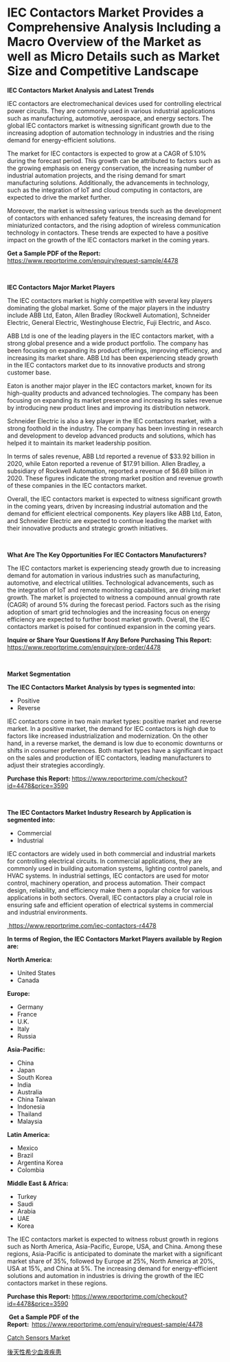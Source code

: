 <p><h1>IEC Contactors Market Provides a Comprehensive Analysis Including a Macro Overview of the Market as well as Micro Details such as Market Size and Competitive Landscape</h1></p><p><strong>IEC Contactors Market Analysis and Latest Trends</strong></p>
<p><p>IEC contactors are electromechanical devices used for controlling electrical power circuits. They are commonly used in various industrial applications such as manufacturing, automotive, aerospace, and energy sectors. The global IEC contactors market is witnessing significant growth due to the increasing adoption of automation technology in industries and the rising demand for energy-efficient solutions.</p><p>The market for IEC contactors is expected to grow at a CAGR of 5.10% during the forecast period. This growth can be attributed to factors such as the growing emphasis on energy conservation, the increasing number of industrial automation projects, and the rising demand for smart manufacturing solutions. Additionally, the advancements in technology, such as the integration of IoT and cloud computing in contactors, are expected to drive the market further.</p><p>Moreover, the market is witnessing various trends such as the development of contactors with enhanced safety features, the increasing demand for miniaturized contactors, and the rising adoption of wireless communication technology in contactors. These trends are expected to have a positive impact on the growth of the IEC contactors market in the coming years.</p></p>
<p><strong>Get a Sample PDF of the Report:&nbsp;</strong> <a href="https://www.reportprime.com/enquiry/request-sample/4478">https://www.reportprime.com/enquiry/request-sample/4478</a></p>
<p>&nbsp;</p>
<p><strong>IEC Contactors Major Market Players</strong></p>
<p><p>The IEC contactors market is highly competitive with several key players dominating the global market. Some of the major players in the industry include ABB Ltd, Eaton, Allen Bradley (Rockwell Automation), Schneider Electric, General Electric, Westinghouse Electric, Fuji Electric, and Asco.</p><p>ABB Ltd is one of the leading players in the IEC contactors market, with a strong global presence and a wide product portfolio. The company has been focusing on expanding its product offerings, improving efficiency, and increasing its market share. ABB Ltd has been experiencing steady growth in the IEC contactors market due to its innovative products and strong customer base.</p><p>Eaton is another major player in the IEC contactors market, known for its high-quality products and advanced technologies. The company has been focusing on expanding its market presence and increasing its sales revenue by introducing new product lines and improving its distribution network.</p><p>Schneider Electric is also a key player in the IEC contactors market, with a strong foothold in the industry. The company has been investing in research and development to develop advanced products and solutions, which has helped it to maintain its market leadership position.</p><p>In terms of sales revenue, ABB Ltd reported a revenue of $33.92 billion in 2020, while Eaton reported a revenue of $17.91 billion. Allen Bradley, a subsidiary of Rockwell Automation, reported a revenue of $6.69 billion in 2020. These figures indicate the strong market position and revenue growth of these companies in the IEC contactors market.</p><p>Overall, the IEC contactors market is expected to witness significant growth in the coming years, driven by increasing industrial automation and the demand for efficient electrical components. Key players like ABB Ltd, Eaton, and Schneider Electric are expected to continue leading the market with their innovative products and strategic growth initiatives.</p></p>
<p>&nbsp;</p>
<p><strong>What Are The Key Opportunities For IEC Contactors Manufacturers?</strong></p>
<p><p>The IEC contactors market is experiencing steady growth due to increasing demand for automation in various industries such as manufacturing, automotive, and electrical utilities. Technological advancements, such as the integration of IoT and remote monitoring capabilities, are driving market growth. The market is projected to witness a compound annual growth rate (CAGR) of around 5% during the forecast period. Factors such as the rising adoption of smart grid technologies and the increasing focus on energy efficiency are expected to further boost market growth. Overall, the IEC contactors market is poised for continued expansion in the coming years.</p></p>
<p><strong>Inquire or Share Your Questions If Any Before Purchasing This Report:</strong> <a href="https://www.reportprime.com/enquiry/pre-order/4478">https://www.reportprime.com/enquiry/pre-order/4478</a></p>
<p>&nbsp;</p>
<p><strong>Market Segmentation</strong></p>
<p><strong>The IEC Contactors Market Analysis by types is segmented into:</strong></p>
<p><ul><li>Positive</li><li>Reverse</li></ul></p>
<p><p>IEC contactors come in two main market types: positive market and reverse market. In a positive market, the demand for IEC contactors is high due to factors like increased industrialization and modernization. On the other hand, in a reverse market, the demand is low due to economic downturns or shifts in consumer preferences. Both market types have a significant impact on the sales and production of IEC contactors, leading manufacturers to adjust their strategies accordingly.</p></p>
<p><strong>Purchase this Report:&nbsp;</strong><a href="https://www.reportprime.com/checkout?id=4478&price=3590">https://www.reportprime.com/checkout?id=4478&price=3590</a></p>
<p>&nbsp;</p>
<p><strong>The IEC Contactors Market Industry Research by Application is segmented into:</strong></p>
<p><ul><li>Commercial</li><li>Industrial</li></ul></p>
<p><p>IEC contactors are widely used in both commercial and industrial markets for controlling electrical circuits. In commercial applications, they are commonly used in building automation systems, lighting control panels, and HVAC systems. In industrial settings, IEC contactors are used for motor control, machinery operation, and process automation. Their compact design, reliability, and efficiency make them a popular choice for various applications in both sectors. Overall, IEC contactors play a crucial role in ensuring safe and efficient operation of electrical systems in commercial and industrial environments.</p></p>
<p><a href="https://www.reportprime.com/iec-contactors-r4478">&nbsp;https://www.reportprime.com/iec-contactors-r4478</a></p>
<p><strong>In terms of Region, the IEC Contactors Market Players available by Region are:</strong></p>
<p>
    <p> <strong> North America: </strong>
        <ul>
            <li>United States</li>
            <li>Canada</li>
        </ul>
        </p> 
    <p> <strong> Europe: </strong>
        <ul>
            <li>Germany</li>
            <li>France</li>
            <li>U.K.</li>
            <li>Italy</li>
            <li>Russia</li>
        </ul>
        </p> 
    <p> <strong> Asia-Pacific: </strong>
        <ul>
            <li>China</li>
            <li>Japan</li>
            <li>South Korea</li>
            <li>India</li>
            <li>Australia</li>
            <li>China Taiwan</li>
            <li>Indonesia</li>
            <li>Thailand</li>
            <li>Malaysia</li>
        </ul>
        </p> 
    <p> <strong> Latin America: </strong>
        <ul>
            <li>Mexico</li>
            <li>Brazil</li>
            <li>Argentina Korea</li>
            <li>Colombia</li>
        </ul>
        </p> 
    <p> <strong> Middle East & Africa: </strong>
        <ul>
            <li>Turkey</li>
            <li>Saudi</li>
            <li>Arabia</li>
            <li>UAE</li>
            <li>Korea</li>
        </ul>
    </p>
    </p>
<p><p>The IEC contactors market is expected to witness robust growth in regions such as North America, Asia-Pacific, Europe, USA, and China. Among these regions, Asia-Pacific is anticipated to dominate the market with a significant market share of 35%, followed by Europe at 25%, North America at 20%, USA at 15%, and China at 5%. The increasing demand for energy-efficient solutions and automation in industries is driving the growth of the IEC contactors market in these regions.</p></p>
<p><strong>Purchase this Report: </strong><a href="https://www.reportprime.com/checkout?id=4478&price=3590">https://www.reportprime.com/checkout?id=4478&price=3590</a></p>
<p>&nbsp;<strong>Get a Sample PDF of the Report:&nbsp;&nbsp;</strong><a href="https://www.reportprime.com/enquiry/request-sample/4478">https://www.reportprime.com/enquiry/request-sample/4478</a></p>
<p><strong></strong></p>
<p><p><a href="https://github.com/muhammadasraf467/Market-Research-Report-List-1/blob/main/catch-sensors-market.md">Catch Sensors Market</a></p><p><a href="https://github.com/ihabdkwlxs948/Market-Research-Report-List-4/blob/main/973052683928.md">後天性希少血液疾患</a></p></p>
